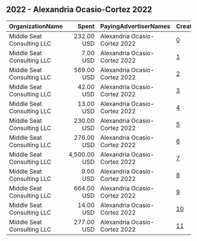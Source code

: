## 2022 - Alexandria Ocasio-Cortez 2022 
|OrganizationName|Spent|PayingAdvertiserNames|CreativeUrls|Impressions|Genders|AgeBrackets|CountryCodes|BillingAddresses|CandidateBallotInformation|
|:---|---:|:---|:---|---:|:---|:---|:---|:---|:---|
|Middle Seat Consulting  LLC|232.00 USD|Alexandria Ocasio-Cortez 2022|[0](https://www.snap.com/political-ads/asset/273fc6a9c96b9eb0aad17605cfcf6ef0be5c8541f86d068871c04a804cd6d7ff?mediaType=mp4)|19,655||18-30|united states|"Po Box 21600,Washington,20009,US"|Alexandria Ocasio Cortez|
|Middle Seat Consulting  LLC|7.00 USD|Alexandria Ocasio-Cortez 2022|[1](https://www.snap.com/political-ads/asset/69b212739a04b2c24fa46f1e5102043c897d3fcbaae3d604f190b241aaf93d2c?mediaType=png)|1,006||18+|united states|"Po Box 21600,Washington,20009,US"|Alexandria Ocasio Cortez|
|Middle Seat Consulting  LLC|569.00 USD|Alexandria Ocasio-Cortez 2022|[2](https://www.snap.com/political-ads/asset/8a1ac6a811514d7bc3b7369aa7cc23c9ea9ec58f39c61752840d3e5a7ba2ca08?mediaType=mp4)|41,828||18-30|united states|"Po Box 21600,Washington,20009,US"|Alexandria Ocasio Cortez|
|Middle Seat Consulting  LLC|42.00 USD|Alexandria Ocasio-Cortez 2022|[3](https://www.snap.com/political-ads/asset/fb309c99a792ae0d01c24cb79189d3afe13a1edb4a7aa1e9aafa1aa8e892281b?mediaType=png)|5,506||18+|united states|"Po Box 21600,Washington,20009,US"|Alexandria Ocasio Cortez|
|Middle Seat Consulting  LLC|13.00 USD|Alexandria Ocasio-Cortez 2022|[4](https://www.snap.com/political-ads/asset/5316aeee11e68beee69724ee8efd3314357f296f1218752c812f3cb329245932?mediaType=png)|2,107||18+|united states|"Po Box 21600,Washington,20009,US"|Alexandria Ocasio Cortez|
|Middle Seat Consulting  LLC|230.00 USD|Alexandria Ocasio-Cortez 2022|[5](https://www.snap.com/political-ads/asset/1304ef1ae9c4abd873dfb32fe25b49d57619f97e04757f5496e95dc30a77d4e2?mediaType=mp4)|17,784||18-30|united states|"Po Box 21600,Washington,20009,US"|Alexandria Ocasio Cortez|
|Middle Seat Consulting  LLC|276.00 USD|Alexandria Ocasio-Cortez 2022|[6](https://www.snap.com/political-ads/asset/581df95f41825ea1224ea0f931de113a5aa711fec89cfef4b2afb64c41eddff6?mediaType=mp4)|20,984||18-30|united states|"Po Box 21600,Washington,20009,US"|Alexandria Ocasio Cortez|
|Middle Seat Consulting  LLC|4,500.00 USD|Alexandria Ocasio-Cortez 2022|[7](https://www.snap.com/political-ads/asset/9ef25bc793b46b380fddbe807eb888e2de2fa8deb3b0bc43a9dc0b314532523b?mediaType=mp4)|250,574||18-30|united states|"Po Box 21600,Washington,20009,US"|Alexandria Ocasio Cortez|
|Middle Seat Consulting  LLC|9.00 USD|Alexandria Ocasio-Cortez 2022|[8](https://www.snap.com/political-ads/asset/f8a9613cbf8ac5fb75fd3f1cc783740bb14e842b052077e2cef25507e4be82cf?mediaType=png)|1,124||18+|united states|"Po Box 21600,Washington,20009,US"|Alexandria Ocasio Cortez|
|Middle Seat Consulting  LLC|664.00 USD|Alexandria Ocasio-Cortez 2022|[9](https://www.snap.com/political-ads/asset/05ed66a720b66caed68beb64a87e6920c37b48f6f74c07fdaaed0d8a106fb0e8?mediaType=mp4)|50,423||18-30|united states|"Po Box 21600,Washington,20009,US"|Alexandria Ocasio Cortez|
|Middle Seat Consulting  LLC|14.00 USD|Alexandria Ocasio-Cortez 2022|[10](https://www.snap.com/political-ads/asset/870674e3d02b5e2c7653751d50631e79f57f29baf3a9683d60c0ca2ce083ec5f?mediaType=png)|2,207||18+|united states|"Po Box 21600,Washington,20009,US"|Alexandria Ocasio Cortez|
|Middle Seat Consulting  LLC|277.00 USD|Alexandria Ocasio-Cortez 2022|[11](https://www.snap.com/political-ads/asset/a4fd575effefde1f76a1380c753012534bbe58cd4f39515709e16fbe0b82eeef?mediaType=mp4)|17,557||18-30|united states|"Po Box 21600,Washington,20009,US"|Alexandria Ocasio Cortez|
